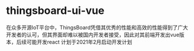 # thingsboard-ui-vue
在众多开源IoT平台中，ThingsBoard凭借其优秀的性能和高效的性能得到了广大开发者的认可，但其界面却难以被国内开发者接受，因此对其前端开发出vue版本，后续可能开发react
计划于2021年2月启动开发计划
